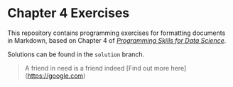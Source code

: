 # Chapter 4 Exercises

This repository contains programming exercises for formatting documents in Markdown,
based on Chapter 4 of [_Programming Skills for Data Science_](https://programming-for-data-science.github.io/).

Solutions can be found in the `solution` branch.

> A friend in need is a friend indeed
[Find out more here] (https://google.com)
